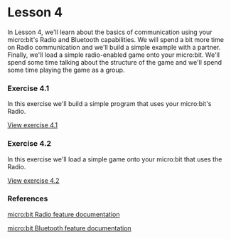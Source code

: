 # Lesson 4
In Lesson 4, we'll learn about the basics of communication using your micro:bit's Radio and Bluetooth capabilities. We will spend a bit more time on Radio communication and we'll build a simple example with a partner. Finally, we'll load a simple radio-enabled game onto your micro:bit. We'll spend some time talking about the structure of the game and we'll spend some time playing the game as a group.

### Exercise 4.1
In this exercise we'll build a simple program that uses your micro:bit's Radio.

[View exercise 4.1](https://github.com/fusecodecamp2018/BuildingMicrocontrollerGames/tree/master/lesson-4/exercise-4.1)

### Exercise 4.2
In this exercise we'll load a simple game onto your micro:bit that uses the Radio.

[View exercise 4.2](https://github.com/fusecodecamp2018/BuildingMicrocontrollerGames/tree/master/lesson-4/exercise-4.2)

### References
[micro:bit Radio feature documentation](https://makecode.microbit.org/reference/radio)

[micro:bit Bluetooth feature documentation](https://makecode.microbit.org/reference/bluetooth)
